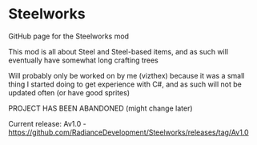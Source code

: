 # Steelworks
GitHub page for the Steelworks mod

This mod is all about Steel and Steel-based items, and as such will eventually have somewhat long crafting trees

Will probably only be worked on by me (vizthex) because it was a small thing I started doing to get experience with C#, and as such will not be updated often (or have good sprites)

PROJECT HAS BEEN ABANDONED (might change later)

Current release: Av1.0 - https://github.com/RadianceDevelopment/Steelworks/releases/tag/Av1.0
